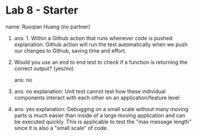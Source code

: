 # Lab 8 - Starter
name: Ruoqian Huang (no partner)

1) 
   ans: 1. Within a Github action that runs whenever code is pushed 
   explanation: Github action will run the test automatically when we push our changes to Github, saving time and effort.

2) Would you use an end to end test to check if a function is returning the correct output? (yes/no)
   
   ans: no

3) 
    ans: no
    explanation: Unit test cannot test how these individual components interact with each other on an application/feature level

4) 
    ans: yes
    explanation: Debugging on a small scale without many moving parts is much easier than inside of a large moving application and can be executed quickly. This is applicable to test the "max message length" since it is also a "small scale" of code.
